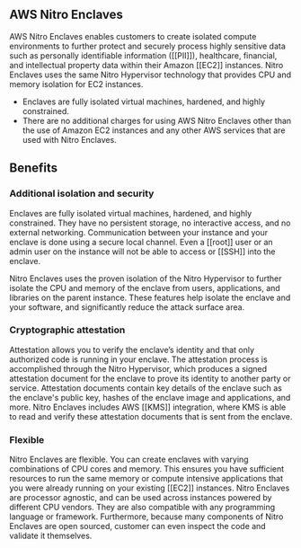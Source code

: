 ## AWS Nitro Enclaves

AWS Nitro Enclaves enables customers to create isolated compute environments to further protect and securely process highly sensitive data such as personally identifiable information ([[PII]]), healthcare, financial, and intellectual property data within their Amazon [[EC2]] instances. Nitro Enclaves uses the same Nitro Hypervisor technology that provides CPU and memory isolation for EC2 instances.

*   Enclaves are fully isolated virtual machines, hardened, and highly constrained. 
*   There are no additional charges for using AWS Nitro Enclaves other than the use of Amazon EC2 instances and any other AWS services that are used with Nitro Enclaves.

## Benefits

### Additional isolation and security

Enclaves are fully isolated virtual machines, hardened, and highly constrained. They have no persistent storage, no interactive access, and no external networking. Communication between your instance and your enclave is done using a secure local channel. Even a [[root]] user or an admin user on the instance will not be able to access or [[SSH]] into the enclave.

Nitro Enclaves uses the proven isolation of the Nitro Hypervisor to further isolate the CPU and memory of the enclave from users, applications, and libraries on the parent instance. These features help isolate the enclave and your software, and significantly reduce the attack surface area.  

### Cryptographic attestation

Attestation allows you to verify the enclave’s identity and that only authorized code is running in your enclave. The attestation process is accomplished through the Nitro Hypervisor, which produces a signed attestation document for the enclave to prove its identity to another party or service. Attestation documents contain key details of the enclave such as the enclave's public key, hashes of the enclave image and applications, and more. Nitro Enclaves includes AWS [[KMS]] integration, where KMS is able to read and verify these attestation documents that is sent from the enclave.  

### Flexible

Nitro Enclaves are flexible. You can create enclaves with varying combinations of CPU cores and memory. This ensures you have sufficient resources to run the same memory or compute intensive applications that you were already running on your existing [[EC2]] instances. Nitro Enclaves are processor agnostic, and can be used across instances powered by different CPU vendors. They are also compatible with any programming language or framework. Furthermore, because many components of Nitro Enclaves are open sourced, customer can even inspect the code and validate it themselves.